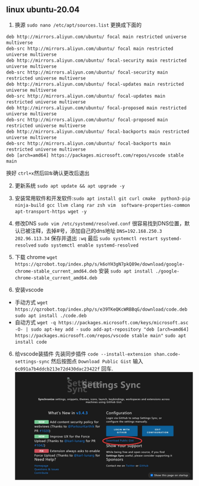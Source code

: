 ## linux ubuntu-20.04
1. 换源 `sudo nano /etc/apt/sources.list` 更换成下面的
```
deb http://mirrors.aliyun.com/ubuntu/ focal main restricted universe multiverse
deb-src http://mirrors.aliyun.com/ubuntu/ focal main restricted universe multiverse
deb http://mirrors.aliyun.com/ubuntu/ focal-security main restricted universe multiverse
deb-src http://mirrors.aliyun.com/ubuntu/ focal-security main restricted universe multiverse
deb http://mirrors.aliyun.com/ubuntu/ focal-updates main restricted universe multiverse
deb-src http://mirrors.aliyun.com/ubuntu/ focal-updates main restricted universe multiverse
deb http://mirrors.aliyun.com/ubuntu/ focal-proposed main restricted universe multiverse
deb-src http://mirrors.aliyun.com/ubuntu/ focal-proposed main restricted universe multiverse
deb http://mirrors.aliyun.com/ubuntu/ focal-backports main restricted universe multiverse
deb-src http://mirrors.aliyun.com/ubuntu/ focal-backports main restricted universe multiverse
deb [arch=amd64] https://packages.microsoft.com/repos/vscode stable main
```
   换好 `ctrl+x`然后`回车`确认更改后退出

2. 更新系统 `sudo apt update && apt upgrade -y`
3. 安装常用软件和开发软件:`sudo apt install git curl cmake  python3-pip ninja-build gcc llvm clang rar zsh vim  software-properties-common apt-transport-https wget -y`
4. 修改DNS `sudo vim /etc/systemd/resolved.conf`
   很容易找到DNS位置，默认已被注释，去掉#号，添加自己的dns地址  `DNS=192.168.250.3 202.96.113.34` 
   保存并退出 `:wq` 
   最后 `sudo systemctl restart systemd-resolved` `sudo systemctl enable systemd-resolved`
4. 下载 chrome `wget https://qzrobot.top/index.php/s/k6oYH3gN7pkQ89e/download/google-chrome-stable_current_amd64.deb`
   安装 `sudo apt install ./google-chrome-stable_current_amd64.deb`

5. 安装vscode 
- 手动方式 
   `wget https://qzrobot.top/index.php/s/e39TKeQKcWRBBqG/download/code.deb`
   `sudo apt install ./code.deb`
- 自动方式
   `wget -q https://packages.microsoft.com/keys/microsoft.asc -O- | sudo apt-key add -`
   `sudo add-apt-repository "deb [arch=amd64] https://packages.microsoft.com/repos/vscode stable main"`
   `sudo apt install code` 
6. 给vscode装插件
   先装同步插件 `code --install-extension shan.code-settings-sync`
   然后按图点 `Download Public Gist` 输入`6c091a7b4ddcb213e72d430dac23422f` 回车.
   ![avatar](../pic/sync_main.jpg)
<!-- 2. Install SDL2 `sudo apt-get update && sudo apt-get install -y build-essential libsdl2-dev`
3. Install `vscode`
4. Install `prosv5` -->
